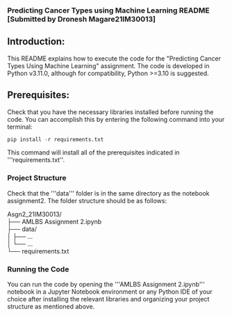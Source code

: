 ### Predicting Cancer Types using Machine Learning README  [Submitted by Dronesh Magare21IM30013]

## Introduction: 
This README explains how to execute the code for the "Predicting Cancer Types Using Machine Learning" assignment. The code is developed in Python v3.11.0, although for compatibility, Python >=3.10 is suggested.
  
## Prerequisites:  
Check that you have the necessary libraries installed before running the code. You can accomplish this by entering the following command into your terminal:
```python
pip install -r requirements.txt
 ```
This command will install all of the prerequisites indicated in '''requirements.txt''.

### Project Structure
Check that the '''data''' folder is in the same directory as the notebook assignment2. The folder structure should be as follows:

Asgn2_21IM30013/  
    ├── AMLBS Assignment 2.ipynb  
    ├── data/  
    │   ├── ...  
    │   └── ...  
    └── requirements.txt  

### Running the Code
You can run the code by opening the '''AMLBS Assignment 2.ipynb''' notebook in a Jupyter Notebook environment or any Python IDE of your choice after installing the relevant libraries and organizing your project structure as mentioned above.